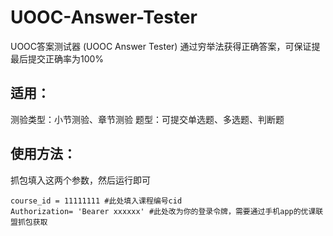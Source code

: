 # UOOC-Answer-Tester
UOOC答案测试器 (UOOC Answer Tester)
通过穷举法获得正确答案，可保证提最后提交正确率为100%

## 适用：

测验类型：小节测验、章节测验
题型：可提交单选题、多选题、判断题


## 使用方法：
抓包填入这两个参数，然后运行即可
```
course_id = 11111111 #此处填入课程编号cid
Authorization= 'Bearer xxxxxx' #此处改为你的登录令牌，需要通过手机app的优课联盟抓包获取
```
